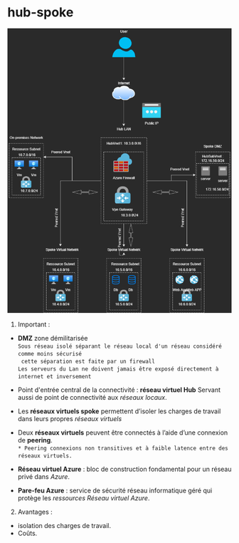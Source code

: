 # hub-spoke

![Hub&Spoke](./hub%26spoke.png)

1. Important :

* __DMZ__ zone démilitarisée  
`Sous réseau isolé séparant le réseau local d'un réseau considéré comme moins sécurisé`  
` cette séparation est faite par un firewall`  
`Les serveurs du Lan ne doivent jamais être exposé directement à internet et inversement `  

* Point d'entrée central de la connectivité : __réseau virtuel Hub__
Servant aussi de point de connectivité aux *réseaux locaux*.

* Les __réseaux virtuels spoke__ permettent d’isoler les charges de travail dans leurs propres *réseaux virtuels*

*  Deux __réseaux virtuels__ peuvent être connectés à l’aide d’une connexion de __peering__.  
`* Peering connexions non transitives et à faible latence entre des réseaux virtuels.`  
* __Réseau virtuel Azure__ : bloc de construction fondamental pour un réseau privé dans *Azure*.  

* __Pare-feu Azure__ : service de sécurité réseau informatique géré qui protège les *ressources Réseau virtuel Azure*.  

2. Avantages :

* isolation des charges de travail.
* Coûts.